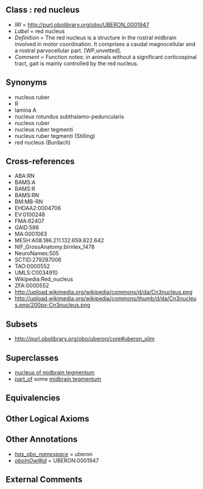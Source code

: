 
## Class : red nucleus

 * *IRI* = http://purl.obolibrary.org/obo/UBERON_0001947
 * *Label* = red nucleus
 * *Definition* = The red nucleus is a structure in the rostral midbrain involved in motor coordination. It comprises a caudal magnocellular and a rostral parvocellular part. [WP,unvetted].
 * *Comment* = Function notes: in animals without a significant corticospinal tract, gait is mainly controlled by the red nucleus.

## Synonyms

 * nucleus ruber
 * R
 * lamina A
 * nucleus rotundus subthalamo-peduncularis
 * nucleus ruber
 * nucleus ruber tegmenti
 * nucleus ruber tegmenti (Stilling)
 * red nucleus (Burdach)

## Cross-references

 * ABA:RN
 * BAMS:A
 * BAMS:R
 * BAMS:RN
 * BM:MB-RN
 * EHDAA2:0004706
 * EV:0100248
 * FMA:62407
 * GAID:586
 * MA:0001063
 * MESH:A08.186.211.132.659.822.642
 * NIF_GrossAnatomy:birnlex_1478
 * NeuroNames:505
 * SCTID:279287006
 * TAO:0000552
 * UMLS:C0034910
 * Wikipedia:Red_nucleus
 * ZFA:0000552
 * http://upload.wikimedia.org/wikipedia/commons/d/da/Cn3nucleus.png
 * http://upload.wikimedia.org/wikipedia/commons/thumb/d/da/Cn3nucleus.png/200px-Cn3nucleus.png

## Subsets

 * http://purl.obolibrary.org/obo/uberon/core#uberon_slim

## Superclasses

 * [nucleus of midbrain tegmentum](../../UBERON/14/UBERON_0007414.md)
 * [part_of](../../BFO/50/BFO_0000050.md) some [midbrain tegmentum](../../UBERON/43/UBERON_0001943.md)

## Equivalencies


## Other Logical Axioms


## Other Annotations

 * *[has_obo_namespace](../../ce/oboInOwl#hasOBONamespace.md)* = uberon
 * *[oboInOwl#id](../../id/oboInOwl#id.md)* = UBERON:0001947

## External Comments

